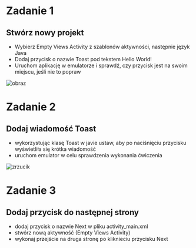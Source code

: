 # Zadanie 1
## Stwórz nowy projekt 
- Wybierz Empty Views Activity z szablonów aktywności, następnie język Java
- Dodaj przycisk o nazwie Toast pod tekstem Hello World!
- Uruchom aplikację w emulatorze i sprawdź, czy przycisk jest na swoim miejscu, jeśli nie to popraw


![obraz](https://github.com/tymoteush13/Aplikacja_JPWP/assets/150467667/2dc0c9ea-6e54-4399-9849-716b2ef4fd1d)


# Zadanie 2
## Dodaj wiadomość Toast 
- wykorzystując klasę Toast w javie ustaw, aby po naciśnięciu przycisku wyświetliła się krótka wiadomość
- uruchom emulator w celu sprawdzenia wykonania ćwiczenia


 ![zrzucik](https://github.com/tymoteush13/Aplikacja_JPWP/assets/150467667/1be8ef67-c57c-4b16-8c9f-39b925221b7b)

# Zadanie 3
## Dodaj przycisk do następnej strony
- dodaj przycisk o nazwie Next w pliku activity_main.xml
- stwórz nową aktywność (Empty Views Activity)
- wykonaj przejście na druga stronę po kliknieciu przycisku Next
